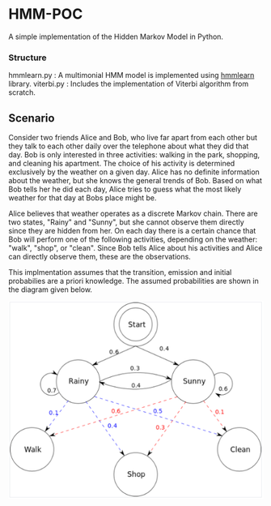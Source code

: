 # HMM-POC
A simple implementation of the Hidden Markov Model in Python.

### Structure
hmmlearn.py : A multimonial HMM model is implemented using [hmmlearn](https://hmmlearn.readthedocs.io/en/latest/tutorial.html#available-models) library.
viterbi.py : Includes the implementation of Viterbi algorithm from scratch.

## Scenario

Consider two friends Alice and Bob, who live far apart from each other but they talk to each other daily over the telephone about what they did that day. Bob is only interested in three activities: walking in the park, shopping, and cleaning his apartment. The choice of his activity is determined exclusively by the weather on a given day. Alice has no definite information about the weather, but she knows the general trends of Bob. Based on what Bob tells her he did each day, Alice tries to guess what the most likely weather for that day at Bobs place might be.

Alice believes that weather operates as a discrete Markov chain. There are two states, "Rainy" and "Sunny", but she cannot observe them directly since they are hidden from her. On each day there is a certain chance that Bob will perform one of the following activities, depending on the weather: "walk", "shop", or "clean". Since Bob tells Alice about his activities and Alice can directly observe them, these are the observations.

This implmentation assumes that the transition, emission and initial probabilies are a priori knowledge. The assumed probabilities are shown in the diagram given below. 

![Example hmm model](https://github.com/kniveditha/HMM-POC/blob/master/wiki-ex.PNG)

